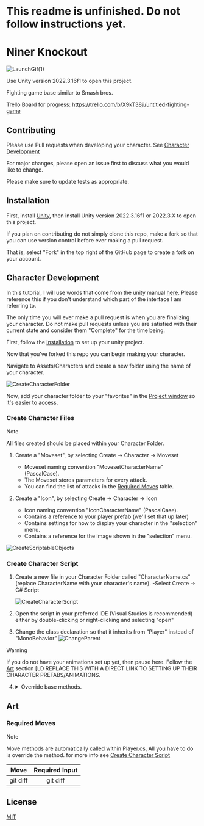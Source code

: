# This readme is unfinished. Do not follow instructions yet.

# Niner Knockout

![LaunchGif(1)](https://github.com/LDMONTY007/Niner-Knockout/assets/69697953/b222de20-8f07-4893-992a-716f557f78b7)


Use Unity version 2022.3.16f1 to open this project.

Fighting game base similar to Smash bros. 

Trello Board for progress: https://trello.com/b/X9kT38ji/untitled-fighting-game


## Contributing

Please use Pull requests when developing your character. See [Character Development](#character-development)

For major changes, please open an issue first
to discuss what you would like to change.

Please make sure to update tests as appropriate.

## Installation

First, install [Unity](https://unity.com/download), then install Unity version 2022.3.16f1 or 2022.3.X to open this project.

If you plan on contributing do not simply clone this repo, make a fork so that you can use version control before ever making a pull request. 

That is, select "Fork" in the top right of the GitHub page to create a fork on your account. 

## Character Development

In this tutorial, I will use words that come from the unity manual [here](https://docs.unity3d.com/Manual/UsingTheEditor.html). Please reference this if you don't understand which part of the interface I am referring to. 

The only time you will ever make a pull request is when you are finalizing your character. Do not make pull requests unless you are satisfied with their current state and consider them "Complete" for the time being. 

First, follow the [Installation](#installation) to set up your unity project. 

Now that you've forked this repo you can begin making your character. 

Navigate to Assets/Characters and create a new folder using the name of your character.

![CreateCharacterFolder](https://github.com/LDMONTY007/Niner-Knockout/assets/69697953/92d44a4f-c7f2-4c37-9760-46b1c9d70e19)

Now, add your character folder to your "favorites" in the [Project window](https://docs.unity3d.com/Manual/ProjectView.html) so it's easier to access.

### Create Character Files

> [!NOTE]
  > All files created should be placed within your Character Folder. 

1. Create a "Moveset", by selecting Create -> Character -> Moveset
    - Moveset naming convention "MovesetCharacterName" (PascalCase).
    - The Moveset stores parameters for every attack.
    - You can find the list of attacks in the [Required Moves](#required-moves) table.

2. Create a "Icon", by selecting Create -> Character -> Icon
    - Icon naming convention "IconCharacterName" (PascalCase).
    - Contains a reference to your player prefab (we'll set that up later)
    - Contains settings for how to display your character in the "selection" menu.
    - Contains a reference for the image shown in the "selection" menu. 

![CreateScriptableObjects](https://github.com/LDMONTY007/Niner-Knockout/assets/69697953/5ead37cd-e369-4ec9-b8c5-86b70e46338b)

### Create Character Script

  1. Create a new file in your Character Folder called "CharacterName.cs" (replace CharacterName with your character's name).
    -Select Create -> C# Script

     ![CreateCharacterScript](https://github.com/LDMONTY007/Niner-Knockout/assets/69697953/0620e8c2-b996-4418-bcbf-eaaacd1835f6)
     
  2. Open the script in your preferred IDE (Visual Studios is recommended) either by double-clicking or right-clicking and selecting "open" 

  3. Change the class declaration so that it inherits from "Player" instead of "MonoBehavior"
     ![ChangeParent](https://github.com/LDMONTY007/Niner-Knockout/assets/69697953/8273ee47-eda9-4e3a-b171-5253e7074bad)

  > [!WARNING]
  > If you do not have your animations set up yet, then pause here. 
  > Follow the [Art](#art) section [LD REPLACE THIS WITH A DIRECT LINK TO SETTING UP THEIR CHARACTER PREFABS/ANIMATIONS.

  4. <details>

     <summary>Override base methods.</summary>

     ### Override base methods
     > This section is only for **attack** animations.
     > You shouldn't be manually calling any movement animations,
     > those are automatically called in [Player.cs](https://github.com/LDMONTY007/Niner-Knockout/blob/4c597641987918cf219d85183b895e2a4fd8c756/Assets/Scripts/Player/Player.cs).
     
     You can override the base methods for all the attacks to call your animations.
     For Example:
     https://github.com/LDMONTY007/Niner-Knockout/blob/4c597641987918cf219d85183b895e2a4fd8c756/Assets/Characters/NormTheNiner/NormTheNiner.cs#L15-L19

     Always call the base attack method, as shown above, there is internal code that must be invoked for expected functionality.
     
     Try to follow how Norm's animations are called and copy his animator controller for your character.
        
     </details>

## Art

### Required Moves
  
  > [!NOTE]
  > Move methods are automatically called within Player.cs,
  > All you have to do is override the method.
  > for more info see [Create Character Script](#create-character-script)
  
  | Move | Required Input | 
  |     :---:      |     :---:      |
  | git diff       | git diff       |

## License 

[MIT](https://choosealicense.com/licenses/mit/)
